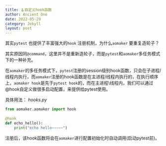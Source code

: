 ```yaml
---
title: 🪝自定义hook函数
author: Ancient One
date: 2022-05-29
category: Jekyll
layout: post
---
```


其实`pytest` 也提供了丰富强大的`hook` 注册机制，为什么`aomaker` 要重复造轮子？

其实原因同`@command`，这里并不是重新造轮子，而是`pytest`和`aomaker`多任务模式下的一种补充。

在`aomaker`的多任务模式下，`pytest`注册的session级别hook函数，只会在子进程/线程内执行，而`aomaker`注册的hook函数是在主进程/线程内执行的，在执行顺序上，`aomaker hook`是先于`pytest hook`的，而在主进程\线程内，我们可以通过@hook自定义做很多启动配置，来提供给pytest使用。

具体用法：
*hooks.py*
```python
from aomaker.aomaker import hook
 
@hook
def echo_hello():
    print("echo hello~~~~~")
```
注册后，该hook函数将会在`aomaker`进行配置初始化时自动调用(启动pytest前)。